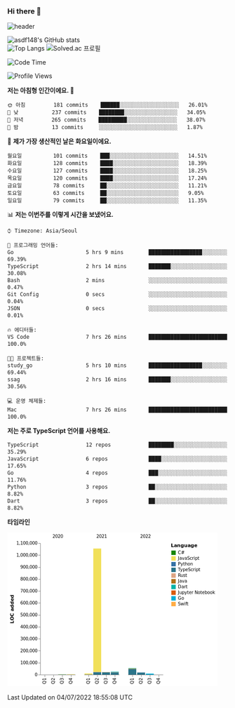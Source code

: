 ### Hi there 👋

![header](https://capsule-render.vercel.app/api?type=shark&color=gradient&height=300&section=header&text=asdf148&fontSize=90)

![asdf148's GitHub stats](https://github-readme-stats.vercel.app/api?username=asdf148&show_icons=true&theme=midnight-purple)<br>
![Top Langs](https://github-readme-stats.vercel.app/api/top-langs/?username=asdf148&layout=compact&theme=midnight-purple&langs_count=10)
![Solved.ac 프로필](http://mazassumnida.wtf/api/v2/generate_badge?boj=eldldk)

<!--
**asdf148/asdf148** is a ✨ _special_ ✨ repository because its `README.md` (this file) appears on your GitHub profile.

Here are some ideas to get you started:

- 🔭 I’m currently working on ...
- 🌱 I’m currently learning ...
- 👯 I’m looking to collaborate on ...
- 🤔 I’m looking for help with ...
- 💬 Ask me about ...
- 📫 How to reach me: ...
- 😄 Pronouns: ...
- ⚡ Fun fact: ...
-->

<!--START_SECTION:waka-->
![Code Time](http://img.shields.io/badge/Code%20Time-57%20hrs%209%20mins-blue)

![Profile Views](http://img.shields.io/badge/Profile%20Views-4-blue)

**저는 아침형 인간이에요. 🐤** 

```text
🌞 아침         181 commits    ██████░░░░░░░░░░░░░░░░░░░   26.01% 
🌆 낮　         237 commits    ████████░░░░░░░░░░░░░░░░░   34.05% 
🌃 저녁         265 commits    █████████░░░░░░░░░░░░░░░░   38.07% 
🌙 밤　         13 commits     ░░░░░░░░░░░░░░░░░░░░░░░░░   1.87%

```
📅 **제가 가장 생산적인 날은 화요일이에요.** 

```text
월요일          101 commits    ███░░░░░░░░░░░░░░░░░░░░░░   14.51% 
화요일          128 commits    ████░░░░░░░░░░░░░░░░░░░░░   18.39% 
수요일          127 commits    ████░░░░░░░░░░░░░░░░░░░░░   18.25% 
목요일          120 commits    ████░░░░░░░░░░░░░░░░░░░░░   17.24% 
금요일          78 commits     ██░░░░░░░░░░░░░░░░░░░░░░░   11.21% 
토요일          63 commits     ██░░░░░░░░░░░░░░░░░░░░░░░   9.05% 
일요일          79 commits     ██░░░░░░░░░░░░░░░░░░░░░░░   11.35%

```


📊 **저는 이번주를 이렇게 시간을 보냈어요.** 

```text
⌚︎ Timezone: Asia/Seoul

💬 프로그래밍 언어들: 
Go                       5 hrs 9 mins        █████████████████░░░░░░░░   69.39% 
TypeScript               2 hrs 14 mins       ███████░░░░░░░░░░░░░░░░░░   30.08% 
Bash                     2 mins              ░░░░░░░░░░░░░░░░░░░░░░░░░   0.47% 
Git Config               0 secs              ░░░░░░░░░░░░░░░░░░░░░░░░░   0.04% 
JSON                     0 secs              ░░░░░░░░░░░░░░░░░░░░░░░░░   0.01%

🔥 에디터들: 
VS Code                  7 hrs 26 mins       █████████████████████████   100.0%

🐱‍💻 프로젝트들: 
study_go                 5 hrs 10 mins       █████████████████░░░░░░░░   69.44% 
ssag                     2 hrs 16 mins       ███████░░░░░░░░░░░░░░░░░░   30.56%

💻 운영 체제들: 
Mac                      7 hrs 26 mins       █████████████████████████   100.0%

```

**저는 주로 TypeScript 언어를 사용해요.** 

```text
TypeScript               12 repos            ████████░░░░░░░░░░░░░░░░░   35.29% 
JavaScript               6 repos             ████░░░░░░░░░░░░░░░░░░░░░   17.65% 
Go                       4 repos             ███░░░░░░░░░░░░░░░░░░░░░░   11.76% 
Python                   3 repos             ██░░░░░░░░░░░░░░░░░░░░░░░   8.82% 
Dart                     3 repos             ██░░░░░░░░░░░░░░░░░░░░░░░   8.82%

```


**타임라인**

![Chart not found](https://raw.githubusercontent.com/asdf148/asdf148/main/charts/bar_graph.png) 


 Last Updated on 04/07/2022 18:55:08 UTC
<!--END_SECTION:waka-->
